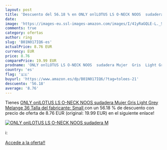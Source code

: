 ```yaml
---
layout: post
title: 'Descuento del 56.18 % en ONLY onlLOTUS LS O-NECK NOOS  sudadera M'
date: 
image: 'https://images-eu.ssl-images-amazon.com/images/I/41yRaGQLE-L._SL200_.jpg'
comments: true
category: ofertas
author: ring
slug: 'B01N017IQ6-es'
actualPrice: 8.76 EUR
currency: EUR
price: 8.76
comparePrice: 19.99 EUR
prodname: 'ONLY onlLOTUS LS O-NECK NOOS  sudadera Mujer  Gris  Light Grey Melange   36  Talla del fabricante: Small '
country: 'es'
flag: '🇪🇸'
buyurl: 'https://www.amazon.es/dp/B01N017IQ6/?tag=tolees-21'
descuento: '56.18'
average: '8.76'
---
```


Tienes [ONLY onlLOTUS LS O-NECK NOOS  sudadera Mujer  Gris  Light Grey Melange   36  Talla del fabricante: Small ](https://www.amazon.es/dp/B01N017IQ6/?tag=tolees-21) con un 56.18 % de descuento con precio de oferta de 8.76 EUR (original: 19.99 EUR) en el siguiente enlace!

[![ONLY onlLOTUS LS O-NECK NOOS  sudadera M](https://images-eu.ssl-images-amazon.com/images/I/41yRaGQLE-L._SL200_.jpg)](https://www.amazon.es/dp/B01N017IQ6/?tag=tolees-21)

ℹ️:


[Accede a la oferta!!](https://www.amazon.es/dp/B01N017IQ6/?tag=tolees-21)
